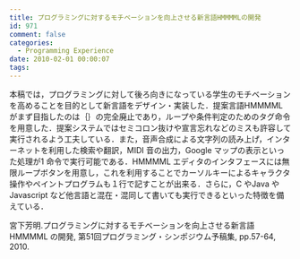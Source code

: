 ```yaml
---
title: プログラミングに対するモチベーションを向上させる新言語HMMMMLの開発
id: 971
comment: false
categories:
  - Programming Experience
date: 2010-02-01 00:00:07
tags:
---
```


[](https://www.youtube.com/watch?v=HJH3q3E3ab0 "プログラミングに対するモチベーションを向上させる新言語HMMMML")
<!--more-->

本稿では，プログラミングに対して後ろ向きになっている学生のモチベーションを高めることを目的として新言語をデザイン・実装した．提案言語HMMMML がまず目指したのは｛｝の完全廃止であり，ループや条件判定のためのタグ命令を用意した．提案システムではセミコロン抜けや宣言忘れなどのミスも許容して実行されるよう工夫している．また，音声合成による文字列の読み上げ，インターネットを利用した検索や翻訳，MIDI 音の出力，Google マップの表示といった処理が1 命令で実行可能である．HMMMML エディタのインタフェースには無限ループボタンを用意し，これを利用することでカーソルキーによるキャラクタ操作やペイントプログラムも１行で記すことが出来る．さらに，C やJava やJavascript など他言語と混在・混同して書いても実行できるといった特徴を備えている．

宮下芳明.プログラミングに対するモチベーションを向上させる新言語 HMMMML の開発, 第51回プログラミング・シンポジウム予稿集, pp.57-64, 2010.
